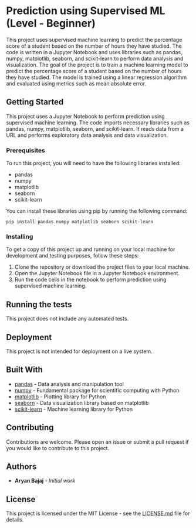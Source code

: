 # Prediction using Supervised ML (Level - Beginner)

This project uses supervised machine learning to predict the percentage score of a student based on the number of hours they have studied. The code is written in a Jupyter Notebook and uses libraries such as pandas, numpy, matplotlib, seaborn, and scikit-learn to perform data analysis and visualization. The goal of the project is to train a machine learning model to predict the percentage score of a student based on the number of hours they have studied. The model is trained using a linear regression algorithm and evaluated using metrics such as mean absolute error.

## Getting Started

This project uses a Jupyter Notebook to perform prediction using supervised machine learning. The code imports necessary libraries such as pandas, numpy, matplotlib, seaborn, and scikit-learn. It reads data from a URL and performs exploratory data analysis and data visualization.

### Prerequisites

To run this project, you will need to have the following libraries installed:

- pandas
- numpy
- matplotlib
- seaborn
- scikit-learn

You can install these libraries using pip by running the following command:

```
pip install pandas numpy matplotlib seaborn scikit-learn
```

### Installing

To get a copy of this project up and running on your local machine for development and testing purposes, follow these steps:

1. Clone the repository or download the project files to your local machine.
2. Open the Jupyter Notebook file in a Jupyter Notebook environment.
3. Run the code cells in the notebook to perform prediction using supervised machine learning.

## Running the tests

This project does not include any automated tests.

## Deployment

This project is not intended for deployment on a live system.

## Built With

* [pandas](https://pandas.pydata.org/) - Data analysis and manipulation tool
* [numpy](https://numpy.org/) - Fundamental package for scientific computing with Python
* [matplotlib](https://matplotlib.org/) - Plotting library for Python
* [seaborn](https://seaborn.pydata.org/) - Data visualization library based on matplotlib
* [scikit-learn](https://scikit-learn.org/stable/) - Machine learning library for Python

## Contributing

Contributions are welcome. Please open an issue or submit a pull request if you would like to contribute to this project.

## Authors

* **Aryan Bajaj** - *Initial work*

## License

This project is licensed under the MIT License - see the [LICENSE.md](LICENSE.md) file for details.
